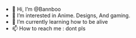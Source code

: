 - 👋 Hi, I’m @Bannboo
- 👀 I’m interested in Anime. Designs, And gaming.
- 🌱 I’m currently learning how to be alive
- 📫 How to reach me : dont pls

<!---
Bannboo/Bannboo is a ✨ special ✨ repository because its `README.md` (this file) appears on your GitHub profile.
You can click the Preview link to take a look at your changes.
--->
